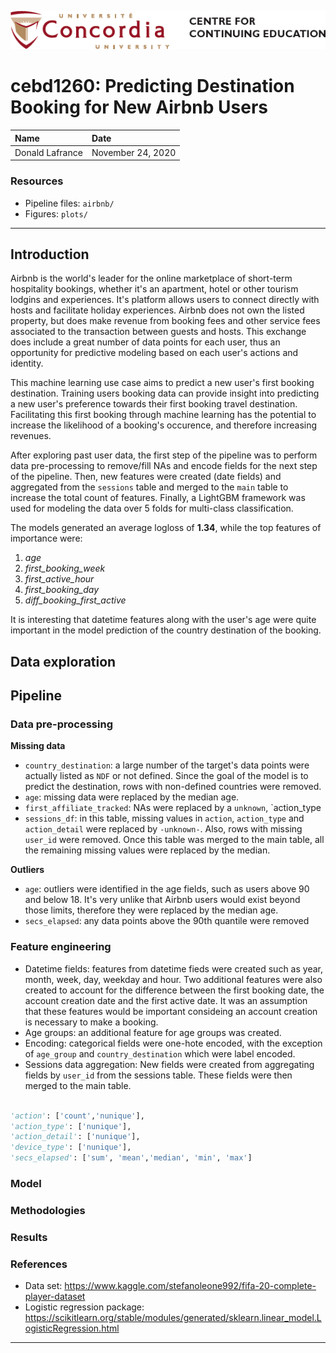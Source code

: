 ![cce](./plots/cce.png)

# cebd1260: Predicting Destination Booking for New Airbnb Users

| Name | Date |
|:-------|:---------------|
|Donald Lafrance| November 24, 2020|

### Resources

- Pipeline files: `airbnb/`
- Figures: `plots/`

-----

## Introduction

Airbnb is the world's leader for the online marketplace of short-term hospitality bookings, whether it's an apartment, hotel or other tourism lodgins and experiences. It's platform allows users to connect directly with hosts and facilitate holiday experiences. Airbnb does not own the listed property, but does make revenue from booking fees and other service fees associated to the transaction between guests and hosts. This exchange does include a great number of data points for each user, thus an opportunity for predictive modeling based on each user's actions and identity.

This machine learning use case aims to predict a new user's first booking destination. Training users booking data can provide insight into predicting a new user's preference towards their first booking travel destination. Facilitating this first booking through machine learning has the potential to increase the likelihood of a booking's occurence, and therefore increasing revenues.

After exploring past user data, the first step of the pipeline was to perform data pre-processing to remove/fill NAs and encode fields for the next step of the pipeline. Then, new features were created (date fields) and aggregated from the `sessions` table and merged to the `main` table to increase the total count of features. Finally, a LightGBM framework was used for modeling the data over 5 folds for multi-class classification.

The models generated an average logloss of **1.34**, while the top features of importance were:
1) _age_
2) _first_booking_week_
3) _first_active_hour_
4) _first_booking_day_
5) _diff_booking_first_active_

It is interesting that datetime features along with the user's age were quite important in the model prediction of the country destination of the booking.

## Data exploration

## Pipeline

### Data pre-processing

**Missing data**
- `country_destination`: a large number of the target's data points were actually listed as `NDF` or not defined. Since the goal of the model is to predict the destination, rows with non-defined countries were removed.
- `age`: missing data were replaced by the median age.
- `first_affiliate_tracked`: NAs were replaced by a `unknown`, `action_type
- `sessions_df`: in this table, missing values in `action`, `action_type` and `action_detail` were replaced by `-unknown-`. Also, rows with missing `user_id` were removed. Once this table was merged to the main table, all the remaining missing values were replaced by the median.

**Outliers**
- `age`: outliers were identified in the age fields, such as users above 90 and below 18. It's very unlike that Airbnb users would exist beyond those limits, therefore they were replaced by the median age.
- `secs_elapsed`: any data points above the 90th quantile were removed 

### Feature engineering

- Datetime fields: features from datetime fieds were created such as year, month, week, day, weekday and hour. Two additional features were also created to account for the difference between the first booking date, the account creation date and the first active date. It was an assumption that these features would be important consideing an account creation is necessary to make a booking.
- Age groups: an additional feature for age groups was created.
- Encoding: categorical fields were one-hote encoded, with the exception of `age_group` and `country_destination` which were label encoded.
- Sessions data aggregation: New fields were created from aggregating fields by `user_id` from the sessions table. These fields were then merged to the main table.

```python

'action': ['count','nunique'],
'action_type': ['nunique'],
'action_detail': ['nunique'],
'device_type': ['nunique'],
'secs_elapsed': ['sum', 'mean','median', 'min', 'max']

```

### Model

### Methodologies

### Results


### References

- Data set: https://www.kaggle.com/stefanoleone992/fifa-20-complete-player-dataset
- Logistic regression package: https://scikitlearn.org/stable/modules/generated/sklearn.linear_model.LogisticRegression.html

-------
